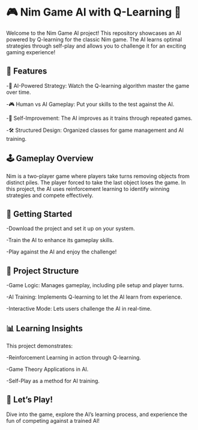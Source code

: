 # 🎮 Nim Game AI with Q-Learning 🤖

Welcome to the Nim Game AI project! This repository showcases an AI powered by Q-learning for the classic Nim game. The AI learns optimal strategies through self-play and allows you to challenge it for an exciting gaming experience!

## 🌟 Features

-🧠 AI-Powered Strategy: Watch the Q-learning algorithm master the game over time.

-🎮 Human vs AI Gameplay: Put your skills to the test against the AI.

-🔄 Self-Improvement: The AI improves as it trains through repeated games.

-🛠️ Structured Design: Organized classes for game management and AI training.

## 🕹️ Gameplay Overview

Nim is a two-player game where players take turns removing objects from distinct piles. The player forced to take the last object loses the game. In this project, the AI uses reinforcement learning to identify winning strategies and compete effectively.

## 🚀 Getting Started

-Download the project and set it up on your system.

-Train the AI to enhance its gameplay skills.

-Play against the AI and enjoy the challenge!

## 📂 Project Structure

-Game Logic: Manages gameplay, including pile setup and player turns.

-AI Training: Implements Q-learning to let the AI learn from experience.

-Interactive Mode: Lets users challenge the AI in real-time.

## 📊 Learning Insights

This project demonstrates:

-Reinforcement Learning in action through Q-learning.

-Game Theory Applications in AI.

-Self-Play as a method for AI training.

## 🎉 Let’s Play!

Dive into the game, explore the AI’s learning process, and experience the fun of competing against a trained AI!


